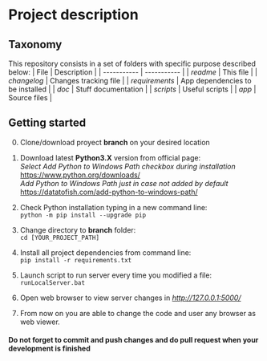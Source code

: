 **Project description**
================================================
## Taxonomy
This repository consists in a set of folders with specific purpose described below:
| File      		| Description |
| ----------- 		| ----------- |
| *readme*  		| This file |
| *changelog*  		| Changes tracking file |
| *requirements*	| App dependencies to be installed |
| *doc*  			| Stuff documentation |
| *scripts*  		| Useful scripts |
| *app*  			| Source files |

## Getting started
0.	Clone/download proyect **branch** on your desired location

1. 	Download latest **Python3.X** version from official page:   
	*Select Add Python to Windows Path checkbox during installation*  
		https://www.python.org/downloads/   
	*Add Python to Windows Path just in case not added by default*  
		https://datatofish.com/add-python-to-windows-path/  
		
2. 	Check Python installation typing in a new command line:  
	``python -m pip install --upgrade pip``

3.	Change directory to **branch** folder:  
	``cd [YOUR_PROJECT_PATH]``

4.	Install all project dependencies from command line:   
	``pip install -r requirements.txt``  
	
5.	Launch script to run server every time you modified a file:  
	``runLocalServer.bat``
		
6.	Open web browser to view server changes in *http://127.0.0.1:5000/* 

7.	From now on you are able to change the code and user any browser as web viewer.

#### Do not forget to commit and push changes and do pull request when your development is finished
	